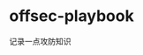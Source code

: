 























































































# offsec-playbook
记录一点攻防知识
